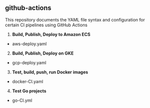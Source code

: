 ## github-actions

This repository documents the YAML file syntax and configuration for certain CI pipelines using GitHub Actions 
1. **Build, Publish, Deploy to Amazon ECS**
- aws-deploy.yaml
2. **Build, Publish, Deploy on GKE**
- gcp-deploy.yaml
3. **Test, build, push, run  Docker images**
- docker-CI.yaml
4. **Test Go projects**
- go-CI.yml
